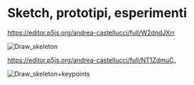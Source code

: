 # Sketch, prototipi, esperimenti

https://editor.p5js.org/andrea-castellucci/full/W2dndJXrr

![Draw_skeleton](https://user-images.githubusercontent.com/75098849/118893748-3f1f7a00-b903-11eb-81f5-419e68981d8f.jpg)

https://editor.p5js.org/andrea-castellucci/full/NT1ZdmuC_

![Draw_skeleton+keypoints](https://user-images.githubusercontent.com/75098849/118893868-742bcc80-b903-11eb-939b-4de8f9e70ca6.jpg)

